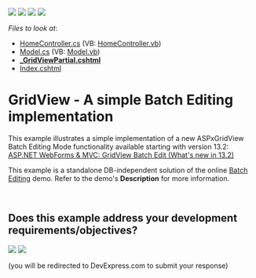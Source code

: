 <!-- default badges list -->
![](https://img.shields.io/endpoint?url=https://codecentral.devexpress.com/api/v1/VersionRange/128549435/13.2.6%2B)
[![](https://img.shields.io/badge/Open_in_DevExpress_Support_Center-FF7200?style=flat-square&logo=DevExpress&logoColor=white)](https://supportcenter.devexpress.com/ticket/details/E5046)
[![](https://img.shields.io/badge/📖_How_to_use_DevExpress_Examples-e9f6fc?style=flat-square)](https://docs.devexpress.com/GeneralInformation/403183)
[![](https://img.shields.io/badge/💬_Leave_Feedback-feecdd?style=flat-square)](#does-this-example-address-your-development-requirementsobjectives)
<!-- default badges end -->
<!-- default file list -->
*Files to look at*:

* [HomeController.cs](./CS/DXWebApplication1/Controllers/HomeController.cs) (VB: [HomeController.vb](./VB/DXWebApplication1/Controllers/HomeController.vb))
* [Model.cs](./CS/DXWebApplication1/Models/Model.cs) (VB: [Model.vb](./VB/DXWebApplication1/Models/Model.vb))
* **[_GridViewPartial.cshtml](./CS/DXWebApplication1/Views/Home/_GridViewPartial.cshtml)**
* [Index.cshtml](./CS/DXWebApplication1/Views/Home/Index.cshtml)
<!-- default file list end -->
# GridView - A simple Batch Editing implementation


<p>This example illustrates a simple implementation of a new ASPxGridView Batch Editing Mode functionality available starting with version 13.2:<br />
<a href="https://community.devexpress.com/blogs/aspnet/archive/2013/12/16/asp-net-webforms-amp-mvc-gridview-batch-edit-what-39-s-new-in-13-2.aspx"><u>ASP.NET WebForms & MVC: GridView Batch Edit (What's new in 13.2)</u></a></p><p>This example is a standalone DB-independent solution of the online <a href="http://demos.devexpress.com/MVCxGridViewDemos/Editing/BatchEditing"><u>Batch Editing</u></a> demo. Refer to the demo's <strong>Description</strong> for more information.</p>

<br/>


<!-- feedback -->
## Does this example address your development requirements/objectives?

[<img src="https://www.devexpress.com/support/examples/i/yes-button.svg"/>](https://www.devexpress.com/support/examples/survey.xml?utm_source=github&utm_campaign=asp-net-mvc-grid-batch-edit-mode&~~~was_helpful=yes) [<img src="https://www.devexpress.com/support/examples/i/no-button.svg"/>](https://www.devexpress.com/support/examples/survey.xml?utm_source=github&utm_campaign=asp-net-mvc-grid-batch-edit-mode&~~~was_helpful=no)

(you will be redirected to DevExpress.com to submit your response)
<!-- feedback end -->
